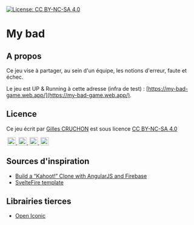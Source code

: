 [![License: CC BY-NC-SA 4.0](https://img.shields.io/badge/License-CC%20BY--NC--SA%204.0-lightgrey.svg)](https://creativecommons.org/licenses/by-nc-sa/4.0/)

# My bad

## A propos

Ce jeu vise à partager, au sein d'un équipe, les notions d'erreur, faute et échec.

Le jeu est UP & Running à cette adresse (infra de test) : [https://my-bad-game.web.app/](https://my-bad-game.web.app/).

## Licence

Ce jeu écrit par [Gilles CRUCHON](https://github.com/gcruchon/) est sous licence [CC BY-NC-SA 4.0](https://creativecommons.org/licenses/by-nc-sa/4.0/)

<p><a href="https://creativecommons.org/licenses/by-nc-sa/4.0/" target="_blanck"><img style="height:22px!important;margin-left:3px;vertical-align:text-bottom;" height="22" src="https://mirrors.creativecommons.org/presskit/icons/cc.svg?ref=chooser-v1" /> <img style="height:22px!important;margin-left:3px;vertical-align:text-bottom;" height="22" src="https://mirrors.creativecommons.org/presskit/icons/by.svg?ref=chooser-v1" /> <img style="height:22px!important;margin-left:3px;vertical-align:text-bottom;" height="22" src="https://mirrors.creativecommons.org/presskit/icons/nc.svg?ref=chooser-v1" /> <img style="height:22px!important;margin-left:3px;vertical-align:text-bottom;" height="22" src="https://mirrors.creativecommons.org/presskit/icons/sa.svg?ref=chooser-v1" /></a></p>

## Sources d'inspiration

- [Build a “Kahoot!” Clone with AngularJS and Firebase](https://medium.com/@rotemtam/build-a-kahoot-clone-with-angularjs-and-firebase-b8b30891d968)
- [SvelteFire template](https://github.com/codediodeio/sveltefire-template)

## Librairies tierces

- [Open Iconic](www.useiconic.com/open)

